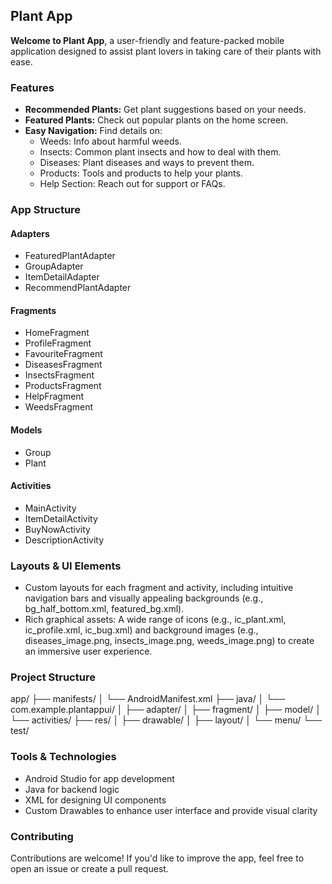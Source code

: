 ## Plant App

**Welcome to Plant App**, a user-friendly and feature-packed mobile application designed to assist plant lovers in taking care of their plants with ease.

### Features

* **Recommended Plants:** Get plant suggestions based on your needs.
* **Featured Plants:** Check out popular plants on the home screen.
* **Easy Navigation:** Find details on:
    - Weeds: Info about harmful weeds.
    - Insects: Common plant insects and how to deal with them.
    - Diseases: Plant diseases and ways to prevent them.
    - Products: Tools and products to help your plants.
    - Help Section: Reach out for support or FAQs.

### App Structure

#### Adapters

* FeaturedPlantAdapter
* GroupAdapter
* ItemDetailAdapter
* RecommendPlantAdapter

#### Fragments

* HomeFragment
* ProfileFragment
* FavouriteFragment
* DiseasesFragment
* InsectsFragment
* ProductsFragment
* HelpFragment
* WeedsFragment

#### Models

* Group
* Plant

#### Activities

* MainActivity
* ItemDetailActivity
* BuyNowActivity
* DescriptionActivity

### Layouts & UI Elements

* Custom layouts for each fragment and activity, including intuitive navigation bars and visually appealing backgrounds (e.g., bg_half_bottom.xml, featured_bg.xml).
* Rich graphical assets: A wide range of icons (e.g., ic_plant.xml, ic_profile.xml, ic_bug.xml) and background images (e.g., diseases_image.png, insects_image.png, weeds_image.png) to create an immersive user experience.

### Project Structure
app/
├── manifests/
│   └── AndroidManifest.xml
├── java/
│   └── com.example.plantappui/
│       ├── adapter/
│       ├── fragment/
│       ├── model/
│       └── activities/
├── res/
│   ├── drawable/
│   ├── layout/
│   └── menu/
└── test/

### Tools & Technologies

* Android Studio for app development
* Java for backend logic
* XML for designing UI components
* Custom Drawables to enhance user interface and provide visual clarity

### Contributing

Contributions are welcome! If you'd like to improve the app, feel free to open an issue or create a pull request.
